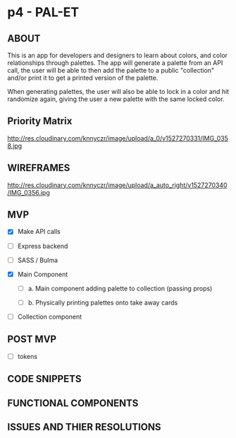 # p4 - PAL-ET

## ABOUT
This is an app for developers and designers to learn about colors, and color relationships through palettes. The app will generate a palette from an API call, the user will be able to then add the palette to a public "collection" and/or print it to get a printed version of the palette.

When generating palettes, the user will also be able to lock in a color and hit randomize again, giving the user a new palette with the same locked color.

## Priority Matrix

http://res.cloudinary.com/knnyczr/image/upload/a_0/v1527270331/IMG_0358.jpg

## WIREFRAMES

http://res.cloudinary.com/knnyczr/image/upload/a_auto_right/v1527270340/IMG_0356.jpg

## MVP

- [x] Make API calls

- [ ] Express backend

- [ ] SASS / Bulma

- [x] Main Component

  - [ ] a. Main component adding palette to collection (passing props)

  - [ ] b. Physically printing palettes onto take away cards

- [ ] Collection component

## POST MVP

- [ ] tokens

## CODE SNIPPETS

## FUNCTIONAL COMPONENTS

## ISSUES AND THIER RESOLUTIONS
